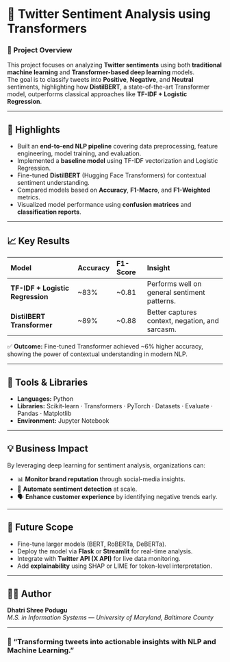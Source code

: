 # 💬 Twitter Sentiment Analysis using Transformers

### 🧠 Project Overview  
This project focuses on analyzing **Twitter sentiments** using both **traditional machine learning** and **Transformer-based deep learning** models.  
The goal is to classify tweets into **Positive**, **Negative**, and **Neutral** sentiments, highlighting how **DistilBERT**, a state-of-the-art Transformer model, outperforms classical approaches like **TF-IDF + Logistic Regression**.

---

## 🚀 Highlights
- Built an **end-to-end NLP pipeline** covering data preprocessing, feature engineering, model training, and evaluation.  
- Implemented a **baseline model** using TF-IDF vectorization and Logistic Regression.  
- Fine-tuned **DistilBERT** (Hugging Face Transformers) for contextual sentiment understanding.  
- Compared models based on **Accuracy**, **F1-Macro**, and **F1-Weighted** metrics.  
- Visualized model performance using **confusion matrices** and **classification reports**.

---

## 📈 Key Results
|               Model              | Accuracy | F1-Score | Insight  |
|:------                           |:---------|:---------|:---------|
| **TF-IDF + Logistic Regression** | ~83%     | ~0.81    | Performs well on general sentiment patterns. |
| **DistilBERT Transformer**       | ~89%     | ~0.88    | Better captures context, negation, and sarcasm. |

✅ **Outcome:** Fine-tuned Transformer achieved ~6% higher accuracy, showing the power of contextual understanding in modern NLP.

---

## 🧰 Tools & Libraries
- **Languages:** Python  
- **Libraries:** Scikit-learn · Transformers · PyTorch · Datasets · Evaluate · Pandas · Matplotlib  
- **Environment:** Jupyter Notebook  

---

## 💡 Business Impact
By leveraging deep learning for sentiment analysis, organizations can:  
- 📊 **Monitor brand reputation** through social-media insights.  
- 🤖 **Automate sentiment detection** at scale.  
- 🗣️ **Enhance customer experience** by identifying negative trends early.  

---

## 🔮 Future Scope
- Fine-tune larger models (BERT, RoBERTa, DeBERTa).  
- Deploy the model via **Flask** or **Streamlit** for real-time analysis.  
- Integrate with **Twitter API (X API)** for live data monitoring.  
- Add **explainability** using SHAP or LIME for token-level interpretation.  

---

## 👩‍💻 Author
**Dhatri Shree Podugu**  
*M.S. in Information Systems — University of Maryland, Baltimore County*  

---

### 🌟 “Transforming tweets into actionable insights with NLP and Machine Learning.”
